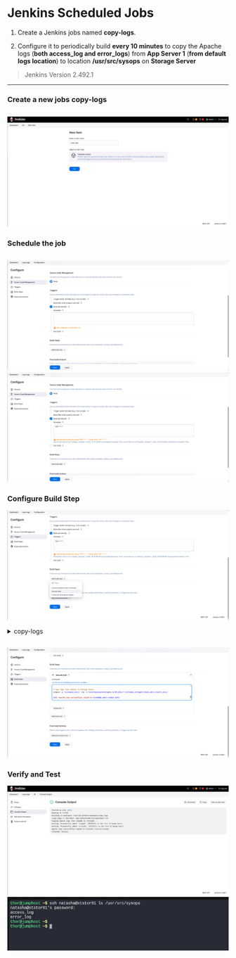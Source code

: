 # Jenkins Scheduled Jobs

1. Create a Jenkins jobs named **copy-logs**.

2. Configure it to periodically build **every 10 minutes** to copy the Apache logs (**both access_log and error_logs**) from **App Server 1** (**from default logs location**) to location **/usr/src/sysops** on **Storage Server**


> Jenkins Version 2.492.1
---

### Create a new jobs **copy-logs**
  ![create new item](./images/1.png)
---

### Schedule the job
  ![check the box for build periodically](./images/2.png)
  ![schedule job](./images/3.png)
---

### Configure Build Step
  ![click add build step and select execute shell](./images/4.png)

<details>
<summary>copy-logs</summary>

```bash
#!/bin/bash
set -e

# App server details
APP_USER="tony"
APP_HOST="app01"
APP_PASS="tony"

# Storage server details
STORAGE_USER="natasha"
STORAGE_HOST="ststor01"
STORAGE_PASS="natasha"

# Apache log locations (on App Server)
ACCESS_LOG="/var/log/httpd/access_log"
ERROR_LOG="/var/log/httpd/error_log"

# Destination directory on Storage Server
DEST_DIR="/usr/src/sysops"

echo "Copying Apache logs from ${APP_HOST} to ${STORAGE_HOST}..."

# Create a temporary directory on Jenkins to hold the logs
TMP_DIR="/tmp/apache_logs"
mkdir -p "${TMP_DIR}"

# Copy logs from App Server to Jenkins
sshpass -p "${APP_PASS}" scp -o StrictHostKeyChecking=no ${APP_USER}@${APP_HOST}:${ACCESS_LOG} ${TMP_DIR}/
sshpass -p "${APP_PASS}" scp -o StrictHostKeyChecking=no ${APP_USER}@${APP_HOST}:${ERROR_LOG} ${TMP_DIR}/

# Copy logs from Jenkins to Storage Server
sshpass -p "${STORAGE_PASS}" scp -o StrictHostKeyChecking=no ${TMP_DIR}/* ${STORAGE_USER}@${STORAGE_HOST}:${DEST_DIR}/

echo "Apache logs successfully copied to ${STORAGE_HOST}:${DEST_DIR}"

```
</details>

  ![past the script](./images/5.png)
---

### Verify and Test
  ![console output](./images/6.png)
  ![verification](./images/7.png)